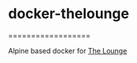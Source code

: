 # docker-thelounge
==================

Alpine based docker for [The Lounge](https://thelounge.github.io)
